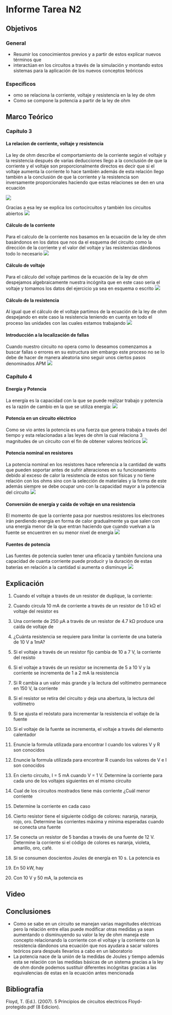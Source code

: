# Informe Tarea N2
## Objetivos
### General
- Resumir los conocimientos previos y a partir de estos explicar nuevos términos que 
- interactúan en los circuitos a través de la simulación y montando estos sistemas para la aplicación de los nuevos conceptos teóricos 
### Especificos
- omo se relaciona la corriente, voltaje y resistencia en la ley de ohm 
- Como se compone la potencia a partir de la ley de ohm
## Marco Teórico
### Capítulo 3
#### La relacion de corriente, voltaje y resistencia
La ley de ohm describe el comportamiento de la corriente según el voltaje y la resistencia después de varias deducciones llego a la conclusión de que la corriente y el voltaje son proporcionalmente directos es decir que si el voltaje aumenta la corriente lo hace también además de esta relación llego también a la conclusión de que la corriente y la resistencia son inversamente proporcionales haciendo que estas relaciones se den en una ecuación

![](https://github.com/Tom-Vily/Imagenes/blob/main/img%202/3.1.PNG)

Gracias a esa ley se explica los cortocircuitos y también los circuitos abiertos
![](https://github.com/Tom-Vily/Imagenes/blob/main/img%202/3.1-2.PNG)
#### Cálculo de la corriente
Para el calculo de la corriente nos basamos en la ecuación de la ley de ohm basándonos en los datos que nos da el esquema del circuito como la dirección de la corriente y el valor del voltaje y las resistencias dándonos todo lo necesario
![](https://github.com/Tom-Vily/Imagenes/blob/main/img%202/3.2.PNG)
#### Cálculo de voltaje
Para el cálculo del voltaje partimos de la ecuación de la ley de ohm despejamos algebraicamente nuestra incógnita que en este caso seria el voltaje y tomamos los datos del ejercicio ya sea en esquema o escrito
![](https://github.com/Tom-Vily/Imagenes/blob/main/img%202/3.3.PNG)
#### Cálculo de la resistencia
Al igual que el cálculo de el voltaje partimos de la ecuación de la ley de ohm despejando en este caso la resistencia teniendo en cuenta en todo el proceso las unidades con las cuales estamos trabajando
![](https://github.com/Tom-Vily/Imagenes/blob/main/img%202/3.4.PNG)
#### Introducción a la localización de fallas
Cuando nuestro circuito no opera como lo deseamos comenzamos a buscar fallas o errores en su estructura sim embargo este proceso no se lo debe de hacer de manera aleatoria sino seguir unos ciertos pasos denominados APM
![](https://github.com/Tom-Vily/Imagenes/blob/main/img%202/3.5.PNG)
### Capítulo 4
#### Energía y Potencia
La energía es la capacidad con la que se puede realizar trabajo y potencia es la razón de cambio en la que se utiliza energía:
![](https://github.com/Tom-Vily/Imagenes/blob/main/img%202/4.1.PNG)
#### Potencia en un circuito eléctrico
Como se vio antes la potencia es una fuerza que genera trabajo a través del tiempo y esta relacionadas a las leyes de ohm la cual relaciona 3 magnitudes de un circuito con el fin de obtener valores teóricos
![](https://github.com/Tom-Vily/Imagenes/blob/main/img%202/4.2.PNG)
#### Potencia nominal en resistores
La potencia nominal en los resistores hace referencia a la cantidad de watts que pueden soportar antes de sufrir alteraciones en su funcionamiento debido al exceso de calor la resistencia de estos son físicas y no tiene relación con los ohms sino con la selección de materiales y la forma de este además siempre se debe ocupar uno con la capacidad mayor a la potencia del circuito
![](https://github.com/Tom-Vily/Imagenes/blob/main/img%202/4.3.PNG)
#### Conversión de energía y caída de voltaje en una resistencia
El momento de que la corriente pasa por nuestros resistores los electrones irán perdiendo energía en forma de calor gradualmente ya que salen con una energía menor de la que entran haciendo que cuando vuelvan a la fuente se encuentren en su menor nivel de energía 
![](https://github.com/Tom-Vily/Imagenes/blob/main/img%202/4.4.PNG)
#### Fuentes de potencia 
Las fuentes de potencia suelen tener una eficacia y también funciona una capacidad de cuanta corriente puede producir y la duración de estas baterías en relación a la cantidad si aumenta o disminuye
![](https://github.com/Tom-Vily/Imagenes/blob/main/img%202/4.5.PNG)
## Explicación
1) Cuando el voltaje a través de un resistor de duplique, la corriente:

2) Cuando circula 10 mA de corriente a través de un resistor de 1.0 kΩ el voltaje del resistor es

3) Una corriente de 250 µA a través de un resistor de 4.7 kΩ produce una caída de voltaje de

4) ¿Cuánta resistencia se requiere para limitar la corriente de una batería de 10 V a 1mA?

5) Si el voltaje a través de un resistor fijo cambia de 10 a 7 V, la corriente del resisto

6) Si el voltaje a través de un resistor se incrementa de 5 a 10 V y la corriente se incrementa de 1 a 2 mA la resistencia

6) Si R cambia a un valor más grande y la lectura del voltímetro permanece en 150 V,  la corriente

7) Si el resistor se retira del circuito y deja una abertura, la lectura del voltímetro

8) Si se ajusta el reóstato para incrementar la resistencia el voltaje de la fuente

9) Si el voltaje de la fuente se incrementa, el voltaje a través del elemento calentador 

10) Enuncie la formula utilizada para encontrar I cuando los valores V y R son conocidos

11) Enuncie la formula utilizada para encontrar R cuando los valores de V e I son conocidos

12) En cierto circuito, I = 5 mA cuando V = 1 V. Determine la corriente para cada uno de los voltajes siguientes en el mismo circuito


13) Cual de los circuitos mostrados tiene más corriente ¿Cuál menor corriente 

14) Determine la corriente en cada caso

15)  Cierto resistor tiene el siguiente código de colores: naranja, naranja, rojo, oro. Determine las corrientes máxima y mínima esperadas cuando se conecta una fuente 
16) Se conecta un resistor de 5 bandas a través de una fuente de 12 V. Determine la corriente si el código de colores es naranja, violeta, amarillo, oro, café.

17) Si se consumen doscientos Joules de energía en 10 s. La potencia es

18) En 50 kW, hay

19) Con 10 V y 50 mA, la potencia es



## Video
## Conclusiones
-	Como se sabe en un circuito se manejan varias magnitudes eléctricas pero la relación entre ellas puede modificar otras medidas ya sean aumentando o disminuyendo su valor la ley de ohm maneja este concepto relacionando la corriente con el voltaje y la corriente con la resistencia dándonos una ecuación que nos ayudara a sacar valores teóricos para después llevarlos a cabo en un laboratorio
-	La potencia nace de la unión de la medidas de Joules y tiempo además esta se relación con las medidas básicas de un sistema gracias a la ley de ohm donde podemos sustituir diferentes incógnitas gracias a las equivalencias de estas en la ecuación antes mencionada

## Bibliografía
Floyd, T. (Ed.). (2007). 5 Principios de circuitos electricos Floyd-protegido.pdf (8 Edicion).
